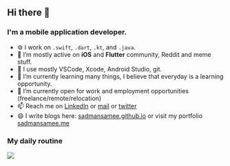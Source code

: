 ## Hi there 👋

### I'm a mobile application developer.

- ⚙️ I work on `.swift`, `.dart`, `.kt`, and `.java`. 
- 👯 I’m mostly active on **iOS** and **Flutter** community, Reddit and meme stuff.
- 🔧 I use mostly VSCode, Xcode, Android Studio, git.
- 🌱 I’m currently learning many things, I believe that everyday is a learning opportunity.
- 🔭 I’m currently open for work and employment opportunities (freelance/remote/relocation)
- 📫 Reach me on [LinkedIn](https://www.linkedin.com/in/sadmansamee/) or [mail](mailto:sadman.tonmoy@gmail.com) or [twitter](https://twitter.com/SameeSadman)
- 😄 I write blogs here: [sadmansamee.github.io](https://sadmansamee.github.io) or visit my portfolio [sadmansamee.me](https://www.sadmansamee.me/)

### My daily routine
![](https://media.giphy.com/media/7ltN7lCgF2MQE/giphy.gif)
